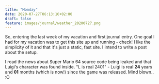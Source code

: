 ```yaml
---
title: "Monday"
date: 2020-07-27T06:13:16+02:00
draft: false
feature: images/journal/weather_20200727.png
---
```


So, entering the last week of my vacation and first journal entry. One goal I had for my vacation was to get this site up and running - check! I like the simplicity of it and that it's just a static, fast site. I intend to write a post about the setup.

I read the news about Super Mario 64 source code being leaked and that Luigi's character was found inside. "L is real 2401" - Luigi is real **24** years and **01** months (which is now!) since the game was released. Mind blown.. :O
